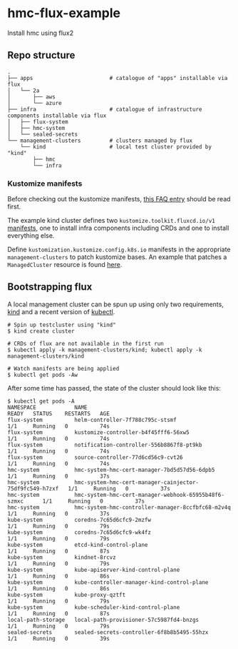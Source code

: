 # hmc-flux-example

Install hmc using flux2

## Repo structure
```
.
├── apps                        # catalogue of "apps" installable via flux
│   └── 2a
│       ├── aws
│       └── azure
├── infra                       # catalogue of infrastructure components installable via flux
│   ├── flux-system
│   ├── hmc-system
│   └── sealed-secrets
└── management-clusters         # clusters managed by flux
    └── kind                    # local test cluster provided by "kind"
        ├── hmc
        └── infra
```

### Kustomize manifests
Before checking out the kustomize manifests, [this FAQ entry](https://fluxcd.io/flux/faq/#are-there-two-kustomization-types) should be read first.

The example kind cluster defines two `kustomize.toolkit.fluxcd.io/v1` [manifests](management-clusters/kind/flux-kustomization.yaml), one to install infra components including CRDs and one to install everything else.

Define `kustomization.kustomize.config.k8s.io` manifests in the appropriate `management-clusters` to patch kustomize bases. An example that patches a `ManagedCluster` resource is found [here](management-clusters/kind/hmc/kustomization.yaml).

## Bootstrapping flux

A local management cluster can be spun up using only two requirements, [kind](https://kind.sigs.k8s.io/) and a recent version of [kubectl](https://kubernetes.io/docs/reference/kubectl/).

```
# Spin up testcluster using "kind"
$ kind create cluster

# CRDs of flux are not available in the first run
$ kubectl apply -k management-clusters/kind; kubectl apply -k management-clusters/kind

# Watch manifests are being applied
$ kubectl get pods -Aw
```

After some time has passed, the state of the cluster should look like this:

```
$ kubectl get pods -A
NAMESPACE            NAME                                                      READY   STATUS    RESTARTS   AGE
flux-system          helm-controller-7f788c795c-stsmf                          1/1     Running   0          74s
flux-system          kustomize-controller-b4f45fff6-56xw5                      1/1     Running   0          74s
flux-system          notification-controller-556b8867f8-pt9kb                  1/1     Running   0          74s
flux-system          source-controller-77d6cd56c9-cvt26                        1/1     Running   0          74s
hmc-system           hmc-system-hmc-cert-manager-7bd5d57d56-6dpb5              1/1     Running   0          37s
hmc-system           hmc-system-hmc-cert-manager-cainjector-75df9fc549-h7zxf   1/1     Running   0          37s
hmc-system           hmc-system-hmc-cert-manager-webhook-65955b48f6-szmxc      1/1     Running   0          37s
hmc-system           hmc-system-hmc-controller-manager-8ccfbfc68-m2v4q         1/1     Running   0          37s
kube-system          coredns-7c65d6cfc9-2mzfw                                  1/1     Running   0          79s
kube-system          coredns-7c65d6cfc9-wk4fz                                  1/1     Running   0          79s
kube-system          etcd-kind-control-plane                                   1/1     Running   0          87s
kube-system          kindnet-8rcvz                                             1/1     Running   0          79s
kube-system          kube-apiserver-kind-control-plane                         1/1     Running   0          86s
kube-system          kube-controller-manager-kind-control-plane                1/1     Running   0          86s
kube-system          kube-proxy-qztft                                          1/1     Running   0          79s
kube-system          kube-scheduler-kind-control-plane                         1/1     Running   0          87s
local-path-storage   local-path-provisioner-57c5987fd4-bnzgs                   1/1     Running   0          79s
sealed-secrets       sealed-secrets-controller-6f8b8b5495-55hzx                1/1     Running   0          39s
```
